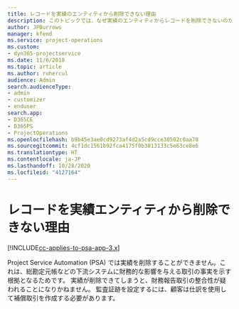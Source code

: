 ```yaml
---
title: レコードを実績のエンティティから削除できない理由
description: このトピックでは、なぜ実績のエンティティからレコードを削除できないのかを説明します。
author: JPBurrows
manager: kfend
ms.service: project-operations
ms.custom:
- dyn365-projectservice
ms.date: 11/6/2018
ms.topic: article
ms.author: ruhercul
audience: Admin
search.audienceType:
- admin
- customizer
- enduser
search.app:
- D365CE
- D365PS
- ProjectOperations
ms.openlocfilehash: b9b45e3ae0cd9273af4d2a5cd9cce30502c0aa78
ms.sourcegitcommit: 4cf1dc1561b92fca4175f0b3813133c5e63ce8e6
ms.translationtype: HT
ms.contentlocale: ja-JP
ms.lasthandoff: 10/28/2020
ms.locfileid: "4127164"
---
```

# <a name="why-cant-i-delete-records-from-the-actuals-entity"></a>レコードを実績エンティティから削除できない理由

[!INCLUDE[cc-applies-to-psa-app-3.x](../includes/cc-applies-to-psa-app-3x.md)]

Project Service Automation (PSA) では実績を削除することができません。これは、総勘定元帳などの下流システムに財務的な影響を与える取引の事実を示す根拠となるためです。 実績が削除できてしまうと、財務報告取引の整合性が疑われることになりかねません。 監査証跡を設定するには、顧客は仕訳を使用して補償取引を作成する必要があります。

